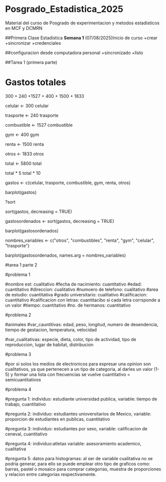 # Posgrado_Estadistica_2025
Material del curso de Posgrado de experimentacion y metodos estadisticos en MCF y DCMRN

##Primera Clase Estadistica
**Semana 1** (07/08/2025)Inicio de curso
+crear 
+sincronizar
+credenciales

##configuracion desde computadora personal
+sincronizado
+listo

##Tarea 1 (primera parte)
 
# Gastos totales
300 + 240 +1527 + 400 + 1500 + 1833

celular <- 300
celular

trasporte <- 240
trasporte

combustible <- 1527
combustible

gym <- 400
gym

renta <- 1500
renta

otros <- 1833
otros

total <- 5800
total

total * 5
total * 10

gastos <- c(celular, trasporte, combustible, gym, renta, otros) 

barplot(gastos)

?sort

sort(gastos, decreasing = TRUE)

gastosordenados <- sort(gastos, decreasing = TRUE)

barplot(gastosordenados)

nombres_variables <- c("otros", "combustibles", "renta", "gym", "celular", "trasporte")

barplot(gastosordenados, names.arg = nombres_variables)

#tarea 1 parte 2

#problema 1

#nombre est: cualitativo
#fecha de nacimiento: cuantitativo
#edad: cuantitativo
#direccion: cualitativo
#numoero de telefono: cualitativo
#area de estudio: cuantitativa
#grado universitario: cualitativo
#calificacion: cuantitativo
#calificacion con letras: cuantitacibo si cada letra corrsponde a un valor
#tiempo: cuantitativo 
#no. de hermanos: cuantitativo

#problema 2

#animales
#var_cauntitivas: edad, peso, longitud, numero de desendencia, tiempo de gestacion, temperatura, velocidad

#var_cualitativas: especie, dieta, color, tipo de actividad, tipo de reproduccion, lugar de habitat, distribucion 

#problema 3

#por si solos los medios de electronicos para expresar una opinion son cualitativos, ya que pertenecen a un tipo de categoria, al darles un valor (1-5) y formar una lista con frecuencias se vuelve cuantitativo = semicuantitativos

#problema 4

#pregunta 1: individuo: estudiante universidad publica, variable: tiempo de trabajo, cuantitativo

#pregunta 2: individuo: estudiantes unioversitarios de Mexico, variable: proporcion de estudiantes en publicas, cuantitativo

#pregunta 3: individuo:  estudiantes por sexo, variable: calificacion de ceneval, cuantitativo

#pregunta 4: individuo:atletas variable: asesoramiento academico, cualitativa

#pregunta 5: datos para histogramas: al ser de variable cualitativa no se podria generar, para ello se puede emplear otro tipo de graficos como: barras, pastel o mosaico para comprar categorias, muestra de proporciones y relacion entre categorias respectivamente. 


